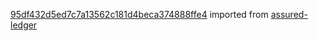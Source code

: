 [95df432d5ed7c7a13562c181d4beca374888ffe4](https://github.com/insolar/assured-ledger/commit/95df432d5ed7c7a13562c181d4beca374888ffe4) imported from [assured-ledger](https://github.com/insolar/assured-ledger)
